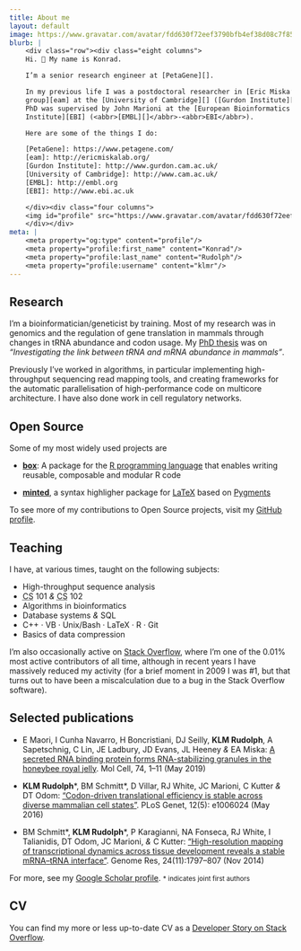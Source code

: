 ```yaml
---
title: About me
layout: default
image: https://www.gravatar.com/avatar/fdd630f72eef3790bfb4ef38d08c7f85?s=600
blurb: |
    <div class="row"><div class="eight columns">
    Hi. 👋 My name is Konrad.

    I’m a senior research engineer at [PetaGene][].

    In my previous life I was a postdoctoral researcher in [Eric Miska’s
    group][eam] at the [University of Cambridge][] ([Gurdon Institute][]). My
    PhD was supervised by John Marioni at the [European Bioinformatics
    Institute][EBI] (<abbr>[EMBL][]</abbr>-<abbr>EBI</abbr>).

    Here are some of the things I do:

    [PetaGene]: https://www.petagene.com/
    [eam]: http://ericmiskalab.org/
    [Gurdon Institute]: http://www.gurdon.cam.ac.uk/
    [University of Cambridge]: http://www.cam.ac.uk/
    [EMBL]: http://embl.org
    [EBI]: http://www.ebi.ac.uk

    </div><div class="four columns">
    <img id="profile" src="https://www.gravatar.com/avatar/fdd630f72eef3790bfb4ef38d08c7f85?s=240"/>
    </div></div>
meta: |
    <meta property="og:type" content="profile"/>
    <meta property="profile:first_name" content="Konrad"/>
    <meta property="profile:last_name" content="Rudolph"/>
    <meta property="profile:username" content="klmr"/>
---
```


## Research

I’m a bioinformatician/geneticist by training. Most of my research was in
genomics and the regulation of gene translation in mammals through changes in
<abbr>tRNA</abbr> abundance and codon usage. My [PhD thesis][] was on
*“Investigating the link between <abbr>tRNA</abbr> and <abbr>mRNA</abbr>
abundance in mammals”*.

Previously I’ve worked in algorithms, in particular implementing high-throughput
sequencing read mapping tools, and creating frameworks for the automatic
parallelisation of high-performance code on multicore architecture. I have also
done work in cell regulatory networks.

## Open Source

Some of my most widely used projects are

* **[box][]**: A package for the [R programming language][R] that enables
    writing reusable, composable and modular R code

* **[minted][]**, a syntax highligher package for [LaTeX][] based on [Pygments][]

To see more of my contributions to Open Source projects, visit my  [GitHub
profile][GitHub].

## Teaching

I have, at various times, taught on the following subjects:

* High-throughput sequence analysis
* <abbr title="computer science">CS</abbr> 101 *&* <abbr title="computer science">CS</abbr> 102
* Algorithms in bioinformatics
* Database systems *&* <abbr>SQL</abbr>
* C++ · <abbr>VB</abbr> · Unix/Bash · LaTeX · R · Git
* Basics of data compression

I’m also occasionally active on [Stack Overflow][], where I’m one of the 0.01%
most active contributors of all time, although in recent years I have massively
reduced my activity (for a brief moment in 2009 I was #1, but that turns out to
have been a miscalculation due to a bug in the Stack Overflow software).

## Selected publications

* <span class="bib authors">E Maori, I Cunha Navarro, H Boncristiani, DJ Seilly,
  **KLM Rudolph**, A Sapetschnig, C Lin, JE Ladbury, JD Evans, JL Heeney *&* EA
  Miska</span>: [<span class="bib title">A secreted RNA binding protein forms
  RNA-stabilizing granules in the honeybee royal jelly</span>][bib-3]. <span
  class="bib journal">Mol Cell</span>, <span class="bib issue">74, 1–11</span>
  (<span class="bib date">May 2019</span>)

* <span class="bib authors">**KLM Rudolph**\*, BM Schmitt\*, D Villar,
  RJ White, JC Marioni, C Kutter *&* DT Odom</span>: [<span class="bib
  title">“Codon-driven translational efficiency is stable across diverse
  mammalian cell states”</span>][bib-2]. <span class="bib journal">PLoS
  Genet</span>, <span class="bib issue">12(5): e1006024</span> (<span class="bib
  date">May 2016</span>)

* <span class="bib authors">BM Schmitt\*, **KLM Rudolph**\*, P Karagianni,
  NA Fonseca, RJ White, I Talianidis, DT Odom, JC Marioni, *&* C Kutter</span>:
  [<span class="bib title">“High-resolution mapping of transcriptional dynamics
  across tissue development reveals a stable <abbr>mRNA</abbr>–<abbr>tRNA</abbr>
  interface”</span>][bib-1]. <span class="bib journal">Genome Res</span>, <span
  class="bib issue">24(11):1797–807</span> (<span class="bib date">Nov
  2014</span>)

For more, see my [Google Scholar profile][]. <small>\* indicates joint first
authors</small>

## <abbr>CV</abbr>

You can find my more or less up-to-date <abbr>CV</abbr> as a [Developer Story on
Stack Overflow][cv].

[PhD thesis]: https://github.com/klmr/thesis
[R]: http://r-project.org
[box]: https://github.com/klmr/box
[LaTeX]: https://www.latex-project.org/
[minted]: http://ctan.org/pkg/minted
[Pygments]: http://pygments.org/
[Google Scholar profile]: https://scholar.google.com/citations?user=ALuSMe8AAAAJ&hl=en
[bib-1]: https://doi.org/10.1101/gr.176784.114
[bib-2]: https://doi.org/10.1371/journal.pgen.1006024
[bib-3]: https://doi.org/10.1016/j.molcel.2019.03.010
[cv]: https://stackoverflow.com/story/klmr
[cv-source]: https://github.com/klmr/cv
[Stack Overflow]: https://stackoverflow.com/users/1968/konrad-rudolph
[GitHub]: https://github.com/klmr
